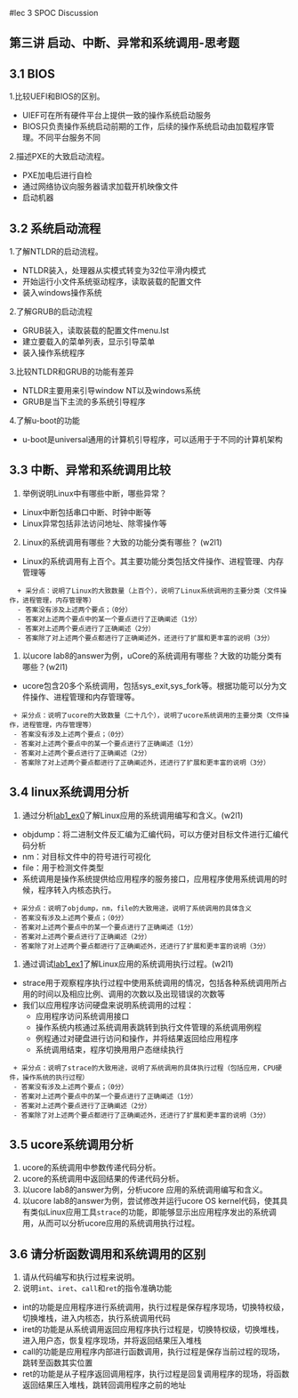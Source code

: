 #lec 3 SPOC Discussion

## 第三讲 启动、中断、异常和系统调用-思考题

## 3.1 BIOS
1.比较UEFI和BIOS的区别。

- UIEF可在所有硬件平台上提供一致的操作系统启动服务
- BIOS只负责操作系统启动前期的工作，后续的操作系统启动由加载程序管理。不同平台服务不同 

2.描述PXE的大致启动流程。

- PXE加电后进行自检
- 通过网络协议向服务器请求加载开机映像文件
- 启动机器

## 3.2 系统启动流程
1.了解NTLDR的启动流程。
- NTLDR装入，处理器从实模式转变为32位平滑内模式
- 开始运行小文件系统驱动程序，读取装载的配置文件
- 装入windows操作系统

2.了解GRUB的启动流程
- GRUB装入，读取装载的配置文件menu.lst
- 建立要载入的菜单列表，显示引导菜单
- 装入操作系统程序

3.比较NTLDR和GRUB的功能有差异
- NTLDR主要用来引导window NT以及windows系统
- GRUB是当下主流的多系统引导程序

4.了解u-boot的功能
- u-boot是universal通用的计算机引导程序，可以适用于于不同的计算机架构

## 3.3 中断、异常和系统调用比较
1. 举例说明Linux中有哪些中断，哪些异常？

- Linux中断包括串口中断、时钟中断等
- Linux异常包括非法访问地址、除零操作等

2. Linux的系统调用有哪些？大致的功能分类有哪些？  (w2l1)

- Linux的系统调用有上百个。其主要功能分类包括文件操作、进程管理、内存管理等

```
  + 采分点：说明了Linux的大致数量（上百个），说明了Linux系统调用的主要分类（文件操作，进程管理，内存管理等）
  - 答案没有涉及上述两个要点；（0分）
  - 答案对上述两个要点中的某一个要点进行了正确阐述（1分）
  - 答案对上述两个要点进行了正确阐述（2分）
  - 答案除了对上述两个要点都进行了正确阐述外，还进行了扩展和更丰富的说明（3分）
 ```
 
1. 以ucore lab8的answer为例，uCore的系统调用有哪些？大致的功能分类有哪些？(w2l1)

- ucore包含20多个系统调用，包括sys_exit,sys_fork等。根据功能可以分为文件操作、进程管理和内存管理等。
 
 ```
  + 采分点：说明了ucore的大致数量（二十几个），说明了ucore系统调用的主要分类（文件操作，进程管理，内存管理等）
  - 答案没有涉及上述两个要点；（0分）
  - 答案对上述两个要点中的某一个要点进行了正确阐述（1分）
  - 答案对上述两个要点进行了正确阐述（2分）
  - 答案除了对上述两个要点都进行了正确阐述外，还进行了扩展和更丰富的说明（3分）
 ```
 
## 3.4 linux系统调用分析
1. 通过分析[lab1_ex0](https://github.com/chyyuu/ucore_lab/blob/master/related_info/lab1/lab1-ex0.md)了解Linux应用的系统调用编写和含义。(w2l1)

- objdump：将二进制文件反汇编为汇编代码，可以方便对目标文件进行汇编代码分析
- nm：对目标文件中的符号进行可视化
- file：用于检测文件类型
- 系统调用是操作系统提供给应用程序的服务接口，应用程序使用系统调用的时候，程序转入内核态执行。

 ```
  + 采分点：说明了objdump，nm，file的大致用途，说明了系统调用的具体含义
  - 答案没有涉及上述两个要点；（0分）
  - 答案对上述两个要点中的某一个要点进行了正确阐述（1分）
  - 答案对上述两个要点进行了正确阐述（2分）
  - 答案除了对上述两个要点都进行了正确阐述外，还进行了扩展和更丰富的说明（3分）
 
 ```
 
1. 通过调试[lab1_ex1](https://github.com/chyyuu/ucore_lab/blob/master/related_info/lab1/lab1-ex1.md)了解Linux应用的系统调用执行过程。(w2l1)

- strace用于观察程序执行过程中使用系统调用的情况，包括各种系统调用所占用的时间以及相应比例、调用的次数以及出现错误的次数等
- 我们以应用程序访问硬盘来说明系统调用的过程：
  - 应用程序访问系统调用接口
  - 操作系统内核通过系统调用表跳转到执行文件管理的系统调用例程
  - 例程通过对硬盘进行访问和操作，并将结果返回给应用程序
  - 系统调用结束，程序切换用用户态继续执行

 ```
  + 采分点：说明了strace的大致用途，说明了系统调用的具体执行过程（包括应用，CPU硬件，操作系统的执行过程）
  - 答案没有涉及上述两个要点；（0分）
  - 答案对上述两个要点中的某一个要点进行了正确阐述（1分）
  - 答案对上述两个要点进行了正确阐述（2分）
  - 答案除了对上述两个要点都进行了正确阐述外，还进行了扩展和更丰富的说明（3分）
 ```
 
## 3.5 ucore系统调用分析
 1. ucore的系统调用中参数传递代码分析。
 1. ucore的系统调用中返回结果的传递代码分析。
 1. 以ucore lab8的answer为例，分析ucore 应用的系统调用编写和含义。
 1. 以ucore lab8的answer为例，尝试修改并运行ucore OS kernel代码，使其具有类似Linux应用工具`strace`的功能，即能够显示出应用程序发出的系统调用，从而可以分析ucore应用的系统调用执行过程。
 
## 3.6 请分析函数调用和系统调用的区别
 1. 请从代码编写和执行过程来说明。
   1. 说明`int`、`iret`、`call`和`ret`的指令准确功能
   
   - int的功能是应用程序进行系统调用，执行过程是保存程序现场，切换特权级，切换堆栈，进入内核态，执行系统调用代码
   - iret的功能是从系统调用返回应用程序执行过程是，切换特权级，切换堆栈，进入用户态，恢复程序现场，并将返回结果压入堆栈
   - call的功能是应用程序内部进行函数调用，执行过程是保存当前过程的现场，跳转至函数其实位置
   - ret的功能是从子程序返回调用程序，执行过程是回复调用程序的现场，将函数返回结果压入堆栈，跳转回调用程序之前的地址
 
